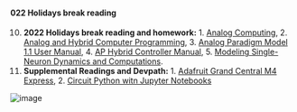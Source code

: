 
#### **022 Holidays break reading**
 
 10.  **2022 Holidays break reading and homework:** 1. [Analog Computing](https://www.degruyter.com/document/doi/10.1515/9783110787740/html), 2. [Analog and Hybrid Computer Programming](https://www.degruyter.com/document/doi/10.1515/9783110662207/html), 3. [Analog Paradigm Model 1.1 User Manual](https://analogparadigm.com/downloads/handbook.pdf), 4. [AP Hybrid Controller Manual](https://analogparadigm.com/downloads/hc_handbook.pdf), 5.  [Modeling Single-Neuron Dynamics and Computations](https://www.science.org/doi/10.1126/science.1127240).
11. **Supplemental Readings and Devpath:** 1. [Adafruit Grand Central M4 Express](https://cdn-learn.adafruit.com/downloads/pdf/adafruit-grand-central.pdf), 2. [Circuit  Python witn Jupyter Notebooks](https://cdn-learn.adafruit.com/downloads/pdf/adafruit-grand-central.pdf)

![image](https://user-images.githubusercontent.com/71346897/210679000-bfd3f1fc-ebe5-4372-9982-6e39dd0dce28.png)
